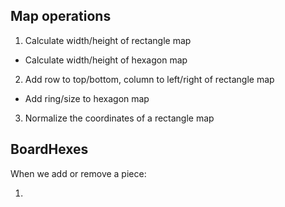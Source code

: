 ## Map operations

1. Calculate width/height of rectangle map
  - Calculate width/height of hexagon map
2. Add row to top/bottom, column to left/right of rectangle map  
  - Add ring/size to hexagon map
3. Normalize the coordinates of a rectangle map

## BoardHexes

When we add or remove a piece:

1. 

